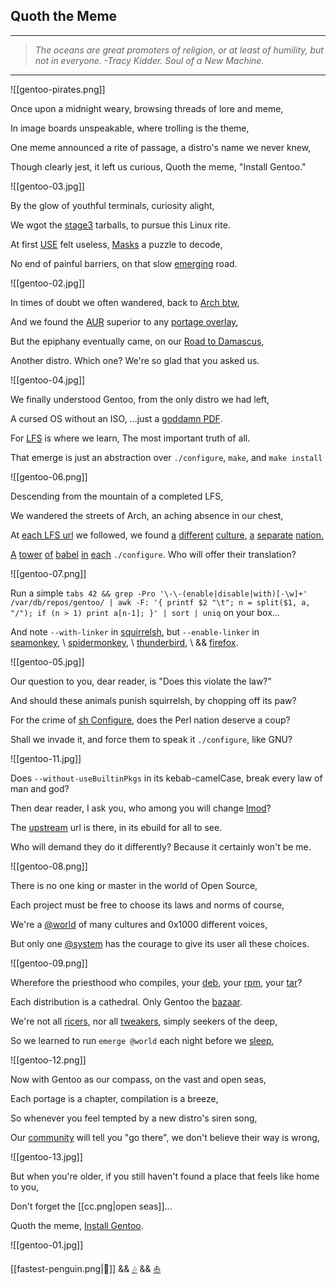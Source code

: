 ## Quoth the Meme

---

> _The oceans are great promoters of religion,_
> _or at least of humility,_
> _but not in everyone._
> _-Tracy Kidder. Soul of a New Machine._

---

![[gentoo-pirates.png]]

Once upon a midnight weary,
browsing threads of lore and meme,

In image boards unspeakable,
where trolling is the theme,

One meme announced a rite of passage,
a distro's name we never knew,

Though clearly jest, it left us curious,
Quoth the meme, "Install Gentoo."

![[gentoo-03.jpg]]

By the glow of youthful terminals,
curiosity alight,

We wgot the [stage3](https://wiki.gentoo.org/wiki/Stage_file) tarballs,
to pursue this Linux rite.

At first [USE](https://wiki.gentoo.org/wiki/USE_flag) felt useless,
[Masks](https://wiki.gentoo.org/wiki//etc/portage/package.mask) a puzzle to decode,

No end of painful barriers,
on that slow [emerging](https://wiki.gentoo.org/wiki/Emerge) road.

![[gentoo-02.jpg]]

In times of doubt we often wandered,
back to [Arch btw](https://www.reddit.com/r/archlinux/comments/176qnj4/where_the_i_use_arch_btw_meme_comes_from/),

And we found the [AUR](https://aur.archlinux.org/) superior
to any [portage overlay](https://wiki.gentoo.org/wiki/Ebuild_repository),

But the epiphany eventually came,
on our [Road to Damascus](https://en.wikipedia.org/wiki/Conversion_of_Paul_the_Apostle),

Another distro. Which one?
We're so glad that you asked us.

![[gentoo-04.jpg]]

We finally understood Gentoo,
from the only distro we had left,

A cursed OS without an ISO,
...just a [goddamn PDF](https://www.linuxfromscratch.org/).

For [LFS](https://www.linuxfromscratch.org/) is where we learn,
The most important truth of all.

That emerge is just an abstraction over
`./configure`, `make`, and `make install`


![[gentoo-06.png]]

Descending from the mountain
of a completed LFS,

We wandered the streets of Arch,
an aching absence in our chest,

At [each LFS url](https://www.linuxfromscratch.org/lfs/view/stable/chapter03/packages.html) we followed, we found
[a](https://www.kernel.org/) [different](https://www.gnu.org/software/diffutils/) [culture](https://www.darwinsys.com/file/)[,](https://www.perl.org/)
[a](https://www.python.org/) [separate](https://man-db.gitlab.io/man-db/) [nation](https://www.vim.org/)[.](https://libexpat.github.io/)

[A](https://www.linuxfromscratch.org/lfs/view/stable/chapter08/inetutils.html) [tower](https://www.linuxfromscratch.org/lfs/view/stable/chapter07/util-linux.html) [of](https://www.linuxfromscratch.org/lfs/view/stable/chapter08/expect.html) [babel](https://www.linuxfromscratch.org/lfs/view/stable/chapter08/readline.html) [in](https://www.linuxfromscratch.org/lfs/view/stable/chapter08/binutils.html) [each](https://www.linuxfromscratch.org/lfs/view/stable/chapter08/ncurses.html) `./configure`.
Who will offer their translation?

![[gentoo-07.png]]


Run a simple
`tabs 42 && grep -Pro '\-\-(enable|disable|with)[-\w]+' /var/db/repos/gentoo/ | awk -F: '{ printf $2 "\t"; n = split($1, a, "/"); if (n > 1) print a[n-1]; }' | sort | uniq`
on your box...

And note
`--with-linker` in [squirrelsh](https://gitweb.gentoo.org/repo/gentoo.git/tree/app-shells/squirrelsh/squirrelsh-1.2.7-r1.ebuild),
but
`--enable-linker` in \
[seamonkey](https://gitweb.gentoo.org/repo/gentoo.git/tree/www-client/seamonkey/seamonkey-2.53.18.ebuild), \\
[spidermonkey](https://gitweb.gentoo.org/repo/gentoo.git/tree/dev-lang/spidermonkey/spidermonkey-115.7.0.ebuild), \\
[thunderbird](https://gitweb.gentoo.org/repo/gentoo.git/tree/mail-client/thunderbird/thunderbird-115.7.0.ebuild), \\
&& [firefox](https://gitweb.gentoo.org/repo/gentoo.git/tree/www-client/firefox/firefox-122.0.ebuild).

![[gentoo-05.jpg]]

Our question to you, dear reader, is
"Does this violate the law?"

And should these animals punish squirrelsh,
by chopping off its paw?

For the crime of [sh Configure](https://www.linuxfromscratch.org/lfs/view/stable/chapter07/perl.html),
does the Perl nation deserve a coup?

Shall we invade it, and force them
to speak it `./configure`, like GNU?

![[gentoo-11.jpg]]


Does `--without-useBuiltinPkgs`
in its kebab-camelCase,
break every law of man and god?

Then dear reader, I ask you,
who among you will change [lmod](https://gitweb.gentoo.org/repo/gentoo.git/tree/sys-cluster/lmod/lmod-9999.ebuild)?

The [upstream](https://github.com/TACC/Lmod) url is there,
in its ebuild for all to see.

Who will demand they do it differently?
Because it certainly won't be me.

![[gentoo-08.png]]

There is no one king or master
in the world of Open Source,

Each project must be free
to choose its laws and norms of course,

We're a [@world](https://wiki.gentoo.org/wiki/World_set_(Portage)) of many cultures
and 0x1000 different voices,

But only one [@system](https://wiki.gentoo.org/wiki/System_set_(Portage)) has the courage
to give its user all these choices.

![[gentoo-09.png]]


Wherefore the priesthood who compiles,
your [deb](https://en.wikipedia.org/wiki/Deb_(file_format)), your [rpm](https://en.wikipedia.org/wiki/RPM_Package_Manager), your [tar](https://archlinux.org/packages/)?

Each distribution is a cathedral.
Only Gentoo the [bazaar](https://en.wikipedia.org/wiki/The_Cathedral_and_the_Bazaar).

We're not all [ricers](https://www.reddit.com/r/linux/comments/6x0hq/gentoo_is_for_ricers/), nor all [tweakers](https://www.reddit.com/r/Gentoo/comments/c3p8ya/tweaking_packages/),
simply seekers of the deep,

So we learned to run `emerge @world`
each night before we [sleep](https://www.reddit.com/r/Gentoo/comments/16lpzmh/what_is_longterm_usage_like/),

![[gentoo-12.png]]

Now with Gentoo as our compass,
on the vast and open seas,

Each portage is a chapter,
compilation is a breeze,

So whenever you feel tempted
by a new distro's siren song,

Our [community](https://www.reddit.com/r/Gentoo/) will tell you "go there",
we don't believe their way is wrong,

![[gentoo-13.jpg]]

But when you're older, if you still haven't found a place that feels like home to you,

Don't forget the [[cc.png|open seas]]...

Quoth the meme, [Install Gentoo](https://knowyourmeme.com/memes/install-gentoo).

![[gentoo-01.jpg]]

[[fastest-penguin.png|🐧]] && [🎶](https://www.youtube.com/watch?v=qP-7GNoDJ5c) && [⛵](https://wiki.gentoo.org/wiki/Installation)
